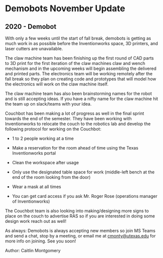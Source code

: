 # Demobots November Update
## 2020 - Demobot

With only a few weeks until the start of fall break, demobots is getting as much work in as possible before the Inventionworks space, 3D printers, and laser cutters are unavailable. <!--more-->

The claw machine team has been finishing up the first round of CAD parts to 3D print for the first iteration of the claw machines claw and wench mechanism and in the upcoming weeks will begin assembling the delivered and printed parts. The electronics team will be working remotely after the fall break so they plan on creating code and prototypes that will model how the electronics will work on the claw machine itself.

The claw machine team has also been brainstorming names for the robot and is still accepting ideas. If you have a nifty name for the claw machine hit the team up on slack/teams with your idea.

Couchbot has been making a lot of progress as well in the final sprint towards the end of the semester. They have been working with Inventionworks to relocate the couch to the robotics lab and develop the following protocol for working on the Couchbot:

 - 1 to 2 people working at a time

 - Make a reservation for the room ahead of time using the Texas Inventionworks portal

 - Clean the workspace after usage

 - Only use the designated table space for work (middle-left bench at the end of the room looking from the door)

 - Wear a mask at all times

 - You can get card access if you ask Mr. Roger Rose (operations manager of Inventionworks)

The Couchbot team is also looking into making/designing more signs to place on the couch to advertise RAS so if you are interested in doing some design work reach out as well!

As always: Demobots is always accepting new members so join MS Teams and send a chat, stop by a meeting, or email me at cmonty@utexas.edu for more info on joining. See you soon!

Author: Caitlin Montgomery
